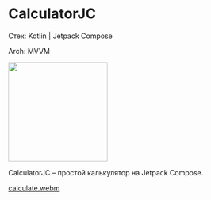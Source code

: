 # CalculatorJC

Стек: Kotlin | Jetpack Compose

Arch: MVVM

<img src="https://github.com/vsened/CalculatorJC/assets/62769202/3432242d-97a9-42f0-b519-6c3b4a336eb5" width="200">

CalculatorJC – простой калькулятор на Jetpack Compose.

[calculate.webm](https://github.com/vsened/CalculatorJC/assets/62769202/323bb637-f432-4e45-bec0-bbc2f91df103)
